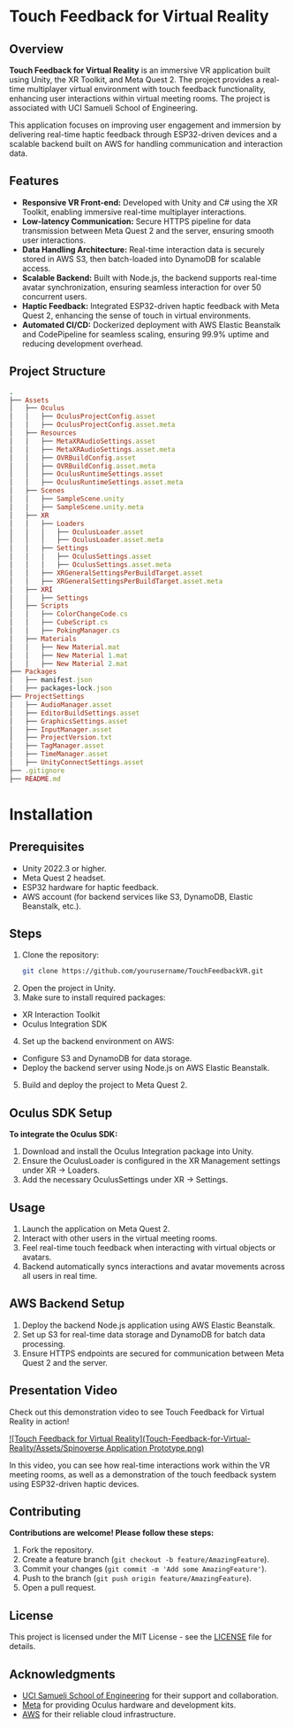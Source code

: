 # Touch Feedback for Virtual Reality

## Overview
**Touch Feedback for Virtual Reality** is an immersive VR application built using Unity, the XR Toolkit, and Meta Quest 2. The project provides a real-time multiplayer virtual environment with touch feedback functionality, enhancing user interactions within virtual meeting rooms. The project is associated with UCI Samueli School of Engineering.

This application focuses on improving user engagement and immersion by delivering real-time haptic feedback through ESP32-driven devices and a scalable backend built on AWS for handling communication and interaction data.

## Features
- **Responsive VR Front-end:** Developed with Unity and C# using the XR Toolkit, enabling immersive real-time multiplayer interactions.
- **Low-latency Communication:** Secure HTTPS pipeline for data transmission between Meta Quest 2 and the server, ensuring smooth user interactions.
- **Data Handling Architecture:** Real-time interaction data is securely stored in AWS S3, then batch-loaded into DynamoDB for scalable access.
- **Scalable Backend:** Built with Node.js, the backend supports real-time avatar synchronization, ensuring seamless interaction for over 50 concurrent users.
- **Haptic Feedback:** Integrated ESP32-driven haptic feedback with Meta Quest 2, enhancing the sense of touch in virtual environments.
- **Automated CI/CD:** Dockerized deployment with AWS Elastic Beanstalk and CodePipeline for seamless scaling, ensuring 99.9% uptime and reducing development overhead.

## Project Structure

```ruby
.
├── Assets
│   ├── Oculus
│   │   ├── OculusProjectConfig.asset
│   │   ├── OculusProjectConfig.asset.meta
│   ├── Resources
│   │   ├── MetaXRAudioSettings.asset
│   │   ├── MetaXRAudioSettings.asset.meta
│   │   ├── OVRBuildConfig.asset
│   │   ├── OVRBuildConfig.asset.meta
│   │   ├── OculusRuntimeSettings.asset
│   │   ├── OculusRuntimeSettings.asset.meta
│   ├── Scenes
│   │   ├── SampleScene.unity
│   │   ├── SampleScene.unity.meta
│   ├── XR
│   │   ├── Loaders
│   │   │   ├── OculusLoader.asset
│   │   │   ├── OculusLoader.asset.meta
│   │   ├── Settings
│   │   │   ├── OculusSettings.asset
│   │   │   ├── OculusSettings.asset.meta
│   │   ├── XRGeneralSettingsPerBuildTarget.asset
│   │   ├── XRGeneralSettingsPerBuildTarget.asset.meta
│   ├── XRI
│   │   ├── Settings
│   ├── Scripts
│   │   ├── ColorChangeCode.cs
│   │   ├── CubeScript.cs
│   │   ├── PokingManager.cs
│   ├── Materials
│   │   ├── New Material.mat
│   │   ├── New Material 1.mat
│   │   ├── New Material 2.mat
├── Packages
│   ├── manifest.json
│   ├── packages-lock.json
├── ProjectSettings
│   ├── AudioManager.asset
│   ├── EditorBuildSettings.asset
│   ├── GraphicsSettings.asset
│   ├── InputManager.asset
│   ├── ProjectVersion.txt
│   ├── TagManager.asset
│   ├── TimeManager.asset
│   ├── UnityConnectSettings.asset
├── .gitignore
├── README.md
```
# Installation

## Prerequisites
- Unity 2022.3 or higher.
- Meta Quest 2 headset.
- ESP32 hardware for haptic feedback.
- AWS account (for backend services like S3, DynamoDB, Elastic Beanstalk, etc.).

## Steps
1. Clone the repository:
   ```bash
   git clone https://github.com/yourusername/TouchFeedbackVR.git
2. Open the project in Unity.
3. Make sure to install required packages:
  - XR Interaction Toolkit
  - Oculus Integration SDK
4. Set up the backend environment on AWS:
  - Configure S3 and DynamoDB for data storage.
  - Deploy the backend server using Node.js on AWS Elastic Beanstalk.
5. Build and deploy the project to Meta Quest 2.

## Oculus SDK Setup
**To integrate the Oculus SDK:**

1. Download and install the Oculus Integration package into Unity.
2. Ensure the OculusLoader is configured in the XR Management settings under XR -> Loaders.
3. Add the necessary OculusSettings under XR -> Settings.

## Usage
1. Launch the application on Meta Quest 2.
2. Interact with other users in the virtual meeting rooms.
3. Feel real-time touch feedback when interacting with virtual objects or avatars.
4. Backend automatically syncs interactions and avatar movements across all users in real time.

## AWS Backend Setup
1. Deploy the backend Node.js application using AWS Elastic Beanstalk.
2. Set up S3 for real-time data storage and DynamoDB for batch data processing.
3. Ensure HTTPS endpoints are secured for communication between Meta Quest 2 and the server.

## Presentation Video
Check out this demonstration video to see Touch Feedback for Virtual Reality in action!

[![Touch Feedback for Virtual Reality](Touch-Feedback-for-Virtual-Reality/Assets/Spinoverse Application Prototype.png)](https://drive.google.com/file/d/1NQIL3MsY1MfwYd5NgHR7iM7MOYJ7xqmY/view)

In this video, you can see how real-time interactions work within the VR meeting rooms, as well as a demonstration of the touch feedback system using ESP32-driven haptic devices.

## Contributing
**Contributions are welcome! Please follow these steps:**

1. Fork the repository.
2. Create a feature branch (`git checkout -b feature/AmazingFeature`).
3. Commit your changes (`git commit -m 'Add some AmazingFeature'`).
4. Push to the branch (`git push origin feature/AmazingFeature`).
5. Open a pull request.

## License
This project is licensed under the MIT License - see the [LICENSE]() file for details.

## Acknowledgments
- [UCI Samueli School of Engineering](https://engineering.uci.edu/home) for their support and collaboration.
- [Meta](https://about.meta.com/) for providing Oculus hardware and development kits.
- [AWS](https://www.google.com/aclk?sa=l&ai=DChcSEwiC3_a09YaJAxUCCK0GHWWHFI0YABAAGgJwdg&co=1&ase=2&gclid=CjwKCAjwmaO4BhAhEiwA5p4YL1xfj7UZ7MiVMtsqButaWoPIRcqDudlSx_0xn3HWn261TUhApYfkPRoCrroQAvD_BwE&sig=AOD64_0yvIgd667mtxpPyuHrs0Myv-_xag&q&nis=4&adurl&ved=2ahUKEwi1lvC09YaJAxX-JEQIHU0zKF0Q0Qx6BAgIEAE) for their reliable cloud infrastructure.
